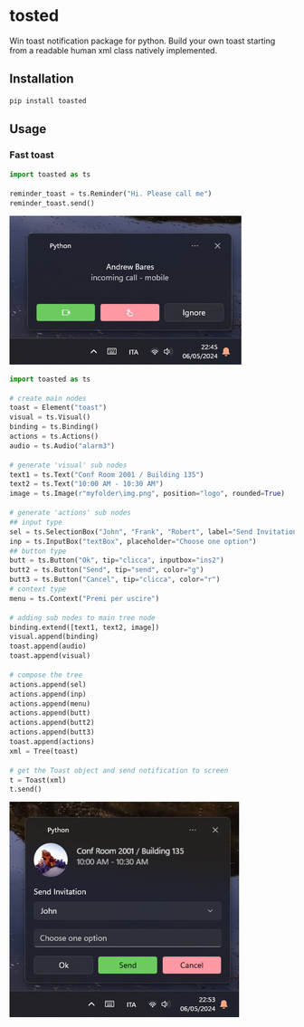 # tosted
Win toast notification package for python.
Build your own toast starting from a readable human xml class natively implemented.

## Installation

```bash
pip install toasted
```

## Usage

### Fast toast

```python
import toasted as ts

reminder_toast = ts.Reminder("Hi. Please call me")
reminder_toast.send()

```

![image](https://github.com/MekJohn/toasted/blob/main/test/Incoming_call.png)


```python
import toasted as ts

# create main nodes
toast = Element("toast")
visual = ts.Visual()
binding = ts.Binding()
actions = ts.Actions()
audio = ts.Audio("alarm3")

# generate 'visual' sub nodes
text1 = ts.Text("Conf Room 2001 / Building 135")
text2 = ts.Text("10:00 AM - 10:30 AM")
image = ts.Image(r"myfolder\img.png", position="logo", rounded=True)

# generate 'actions' sub nodes
## input type
sel = ts.SelectionBox("John", "Frank", "Robert", label="Send Invitation")
inp = ts.InputBox("textBox", placeholder="Choose one option")
## button type
butt = ts.Button("Ok", tip="clicca", inputbox="ins2")
butt2 = ts.Button("Send", tip="send", color="g")
butt3 = ts.Button("Cancel", tip="clicca", color="r")
# context type
menu = ts.Context("Premi per uscire")

# adding sub nodes to main tree node
binding.extend([text1, text2, image])
visual.append(binding)
toast.append(audio)
toast.append(visual)

# compose the tree
actions.append(sel)
actions.append(inp)
actions.append(menu)
actions.append(butt)
actions.append(butt2)
actions.append(butt3)
toast.append(actions)
xml = Tree(toast)

# get the Toast object and send notification to screen
t = Toast(xml)
t.send()
```

![image](https://github.com/MekJohn/toasted/blob/main/test/meeting.png)


